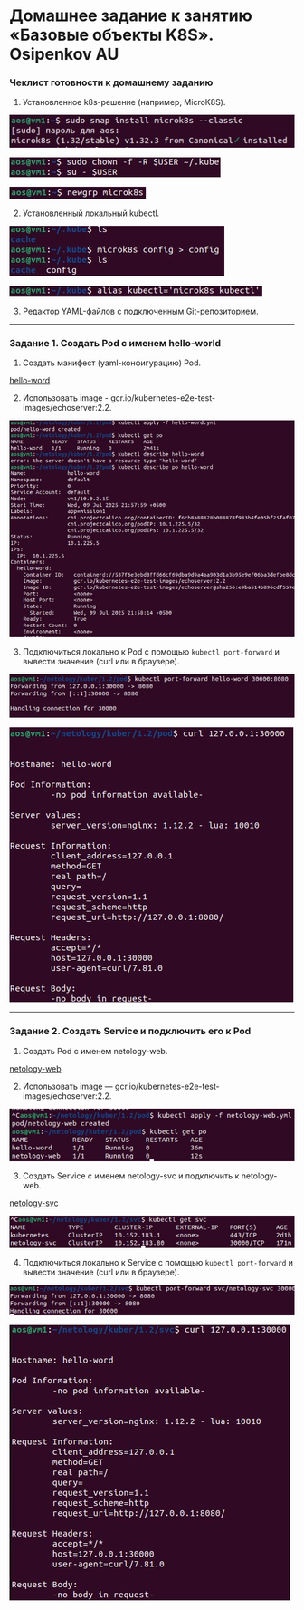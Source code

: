 
# Домашнее задание к занятию «Базовые объекты K8S». Osipenkov AU

### Чеклист готовности к домашнему заданию

1. Установленное k8s-решение (например, MicroK8S).  

![alt text](https://github.com/Kovrei/devops-netology/blob/main/kuber/1.2/img/install_1.JPG?raw=true)

![alt text](https://github.com/Kovrei/devops-netology/blob/main/kuber/1.2/img/install_2.JPG?raw=true)

![alt text](https://github.com/Kovrei/devops-netology/blob/main/kuber/1.2/img/install_3.JPG?raw=true)

2. Установленный локальный kubectl.  

![alt text](https://github.com/Kovrei/devops-netology/blob/main/kuber/1.2/img/install_4.JPG?raw=true)

![alt text](https://github.com/Kovrei/devops-netology/blob/main/kuber/1.2/img/install_5.JPG?raw=true)

3. Редактор YAML-файлов с подключенным Git-репозиторием.

------

### Задание 1. Создать Pod с именем hello-world

1. Создать манифест (yaml-конфигурацию) Pod.

[hello-word](https://github.com/Kovrei/devops-netology/blob/main/kuber/1.2/pod/hello-word.yml)

2. Использовать image - gcr.io/kubernetes-e2e-test-images/echoserver:2.2.  

![alt text](https://github.com/Kovrei/devops-netology/blob/main/kuber/1.2/img/1.2.JPG?raw=true)

3. Подключиться локально к Pod с помощью `kubectl port-forward` и вывести значение (curl или в браузере).  

![alt text](https://github.com/Kovrei/devops-netology/blob/main/kuber/1.2/img/1.3.1.JPG?raw=true)

![alt text](https://github.com/Kovrei/devops-netology/blob/main/kuber/1.2/img/1.3.2.JPG?raw=true)

------

### Задание 2. Создать Service и подключить его к Pod

1. Создать Pod с именем netology-web.

[netology-web](https://github.com/Kovrei/devops-netology/blob/main/kuber/1.2/pod/netology-web.yml)

2. Использовать image — gcr.io/kubernetes-e2e-test-images/echoserver:2.2.  

![alt text](https://github.com/Kovrei/devops-netology/blob/main/kuber/1.2/img/2.2.JPG?raw=true)

3. Создать Service с именем netology-svc и подключить к netology-web.  

[netology-svc](https://github.com/Kovrei/devops-netology/blob/main/kuber/1.2/svc/netology-svc.yml)

![alt text](https://github.com/Kovrei/devops-netology/blob/main/kuber/1.2/img/2.3.JPG?raw=true)

4. Подключиться локально к Service с помощью `kubectl port-forward` и вывести значение (curl или в браузере).  

![alt text](https://github.com/Kovrei/devops-netology/blob/main/kuber/1.2/img/2.4.1.JPG?raw=true)

![alt text](https://github.com/Kovrei/devops-netology/blob/main/kuber/1.2/img/2.4.2.JPG?raw=true)
